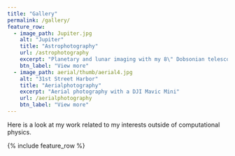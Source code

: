 ```yaml
---
title: "Gallery"
permalink: /gallery/
feature_row:
  - image_path: Jupiter.jpg
    alt: "Jupiter"
    title: "Astrophotography"
    url: /astrophotography
    excerpt: "Planetary and lunar imaging with my 8\" Dobsonian telescope"
    btn_label: "View more"
  - image_path: aerial/thumb/aerial4.jpg
    alt: "31st Street Harbor"
    title: "Aerialphotography"
    excerpt: "Aerial photography with a DJI Mavic Mini"
    url: /aerialphotography
    btn_label: "View more"
---
```

Here is a look at my work related to my interests outside of computational physics.

{% include feature_row %}